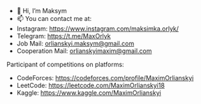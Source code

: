 - 👋 Hi, I’m Maksym
- 📫 You can contact me at:
- Instagram: https://www.instagram.com/maksimka.orlyk/
- Telegram: https://t.me/MaxOrlyk
- Job Mail: orlianskyi.maksym@gmail.com 
- Cooperation Mail: orlianskyimaxim@gmail.com

Participant of competitions on platforms:
- CodeForces: https://codeforces.com/profile/MaximOrlianskyi
- LeetCode: https://leetcode.com/MaximOrlianskyi18
- Kaggle: https://www.kaggle.com/MaximOrlianskyi
